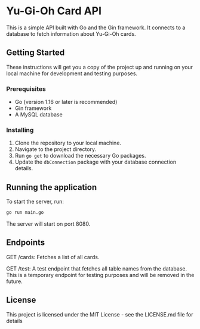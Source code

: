 # Yu-Gi-Oh Card API

This is a simple API built with Go and the Gin framework. It connects to a database to fetch information about Yu-Gi-Oh cards.

## Getting Started

These instructions will get you a copy of the project up and running on your local machine for development and testing purposes.

### Prerequisites

- Go (version 1.16 or later is recommended)
- Gin framework
- A MySQL database

### Installing

1. Clone the repository to your local machine.
2. Navigate to the project directory.
3. Run `go get` to download the necessary Go packages.
4. Update the `dbConnection` package with your database connection details.

## Running the application

To start the server, run:

```bash
go run main.go
```
The server will start on port 8080.

## Endpoints

GET /cards: Fetches a list of all cards.

GET /test: A test endpoint that fetches all table names from the database. This is a temporary endpoint for testing purposes and will be removed in the future.

## License

This project is licensed under the MIT License - see the LICENSE.md file for details
